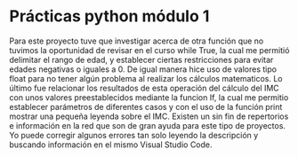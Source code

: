 # Prácticas python módulo 1
Para este proyecto tuve que investigar acerca de otra función que no tuvimos la oportunidad de revisar en el curso while True, la cual me permitió delimitar
el rango de edad, y establecer ciertas restricciones para evitar edades negativas o iguales a 0.
De igual manera hice uso de valores tipo float para no tener algún problema al realizar los cálculos matematicos.
Lo último fue relacionar los resultados de esta operación del cálculo del IMC con unos valores preestablecidos mediante la funcion If, la cual me permitio establecer 
parámetros de diferentes casos y con el uso de la función print mostrar una pequeña leyenda sobre el IMC.
Existen un sin fin de repertorios e información en la red que son de gran ayuda para este tipo de proyectos.
Yo puede corregir algunos errores tan solo leyendo la descripción y buscando información en el mismo Visual Studio Code. 
